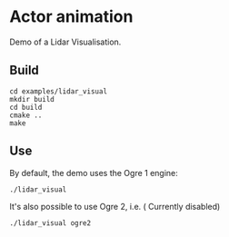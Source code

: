 # Actor animation

Demo of a Lidar Visualisation.

## Build

~~~
cd examples/lidar_visual
mkdir build
cd build
cmake ..
make
~~~

## Use

By default, the demo uses the Ogre 1 engine:

    ./lidar_visual

It's also possible to use Ogre 2, i.e. ( Currently disabled)

    ./lidar_visual ogre2


